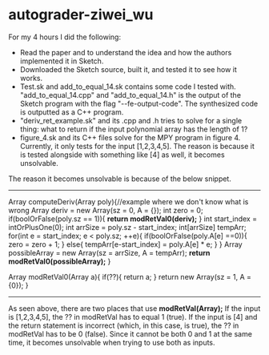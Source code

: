 # autograder-ziwei_wu

For my 4 hours I did the following:
- Read the paper and to understand the idea and how the authors implemented it in Sketch.
- Downloaded the Sketch source, built it, and tested it to see how it works.
- Test.sk and add_to_equal_14.sk contains some code I tested with. "add_to_equal_14.cpp" and "add_to_equal_14.h" is the output of the Sketch program with the flag "--fe-output-code". The synthesized code is outputted as a C++ program.
- "deriv_ret_example.sk" and its .cpp and .h tries to solve for a single thing: what to return if the input polynomial array has the length of 1?
- figure_4.sk and its C++ files solve for the MPY program in figure 4. Currently, it only tests for the input [1,2,3,4,5]. The reason is because it is tested alongside with something like [4] as well, it becomes unsolvable.

The reason it becomes unsolvable is because of the below snippet.

----------------
Array computeDeriv(Array poly){//example where we don't know what is wrong
    Array deriv = new Array(sz = 0, A = {});
    int zero = 0;
    if(boolOrFalse(poly.sz == 1)){
        **return modRetVal0(deriv);**
    }
    int start_index = intOrPlusOne(0);
    int arrSize = poly.sz - start_index;
    int[arrSize] tempArr;
    for(int e = start_index; e < poly.sz; ++e){
        if(boolOrFalse(poly.A[e] ==0)){
            zero = zero + 1;
        }
        else{
            tempArr[e-start_index] = poly.A[e] * e;
        }
    }
    Array possibleArray = new Array(sz = arrSize, A = tempArr);
    **return modRetVal0(possibleArray);**
}

Array modRetVal0(Array a){
    if(??){
        return a;
    }
    return new Array(sz = 1, A = {0});
}

---------------------------------------
As seen above, there are two places that use **modRetVal(Array);**
If the input is [1,2,3,4,5], the ?? in modRetVal has to equal 1 (true). If the input is [4] and the return statement is incorrect (which, in this case, is true), the ?? in modRetVal has to be 0 (false). Since it cannot be both 0 and 1 at the same time, it becomes unsolvable when trying to use both as inputs.

